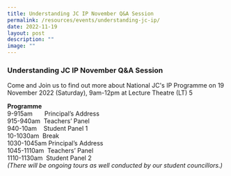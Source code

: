 ```yaml
---
title: Understanding JC IP November Q&A Session
permalink: /resources/events/understanding-jc-ip/
date: 2022-11-19
layout: post
description: ""
image: ""
---
```

### Understanding JC IP November Q&A Session

Come and Join us to find out more about National JC's IP Programme on 19 November 2022 (Saturday), 9am-12pm at Lecture Theatre (LT) 5

**Programme**  
9-915am       Principal’s Address  
915-940am  Teachers’ Panel  
940-10am    Student Panel 1  
10-1030am  Break  
1030-1045am Principal’s Address  
1045-1110am  Teachers’ Panel  
1110-1130am  Student Panel 2  
_(There will be ongoing tours as well conducted by our student councillors.)_